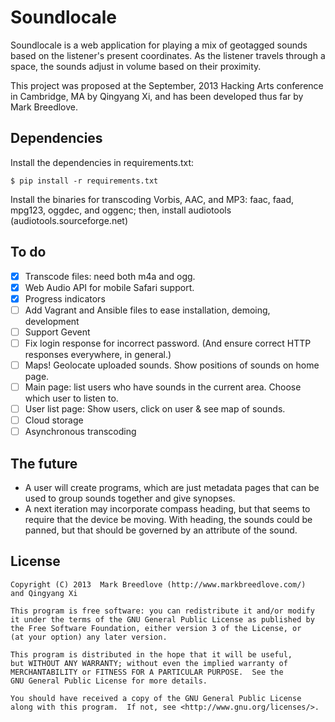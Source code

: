 Soundlocale
===========

Soundlocale is a web application for playing a mix of geotagged sounds based on
the listener's present coordinates.  As the listener travels through a space,
the sounds adjust in volume based on their proximity.

This project was proposed at the September, 2013 Hacking Arts conference in
Cambridge, MA by Qingyang Xi, and has been developed thus far by Mark Breedlove.


Dependencies
------------
Install the dependencies in requirements.txt:
```
$ pip install -r requirements.txt
```
Install the binaries for transcoding Vorbis, AAC, and MP3: faac, faad, mpg123,
oggdec, and oggenc; then, install audiotools (audiotools.sourceforge.net)


To do
-----
- [x] Transcode files: need both m4a and ogg.
- [x] Web Audio API for mobile Safari support.
- [x] Progress indicators
- [ ] Add Vagrant and Ansible files to ease installation, demoing, development
- [ ] Support Gevent
- [ ] Fix login response for incorrect password.  (And ensure correct HTTP responses everywhere, in general.)
- [ ] Maps!  Geolocate uploaded sounds.  Show positions of sounds on home page.
- [ ] Main page:  list users who have sounds in the current area.  Choose which
  user to listen to.
- [ ] User list page:  Show users, click on user & see map of sounds.
- [ ] Cloud storage
- [ ] Asynchronous transcoding

The future
----------
* A user will create programs, which are just metadata pages that can be used
  to group sounds together and give synopses.
* A next iteration may incorporate compass heading, but that seems to require
  that the device be moving.  With heading, the sounds could be panned, but
  that should be governed by an attribute of the sound.

License
-------

    Copyright (C) 2013  Mark Breedlove (http://www.markbreedlove.com/)
    and Qingyang Xi

    This program is free software: you can redistribute it and/or modify
    it under the terms of the GNU General Public License as published by
    the Free Software Foundation, either version 3 of the License, or
    (at your option) any later version.

    This program is distributed in the hope that it will be useful,
    but WITHOUT ANY WARRANTY; without even the implied warranty of
    MERCHANTABILITY or FITNESS FOR A PARTICULAR PURPOSE.  See the
    GNU General Public License for more details.

    You should have received a copy of the GNU General Public License
    along with this program.  If not, see <http://www.gnu.org/licenses/>.

